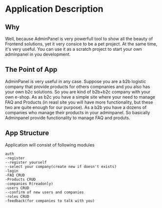 # Application Description

## Why
Well, because AdminPanel is very powerfull tool to show all the beauty of Frontend solutions, yet it very consice to be a pet project.
At the same time, it's very useful. You can use it as a scratch project to start your own adminpanel in you development.

## The Point of App
AdminPanel is very useful in any case.
Suppose you are a b2b logistic company that provide products for others compnanies and you also has your own b2c solutions. So you are kind of b2b+b2c company with your own e-shop.
As as b2c you have a simple site where your need to manage FAQ and Products (in reasl site you will have more functionality, but these two are quite enough for our purpose).
As a b2b you have a dozens of companies who manage their products in your adminpanel.
So basically Adminpanel provide functionality to manage FAQ and produts.

## App Structure
Application will consist of following modules
```
auth
-register
--register yourself
--select your company(create new if doesn't exists)
-login
-FAQ CRUD
-Products CRUD
-companies R(readonly)
-users CRUD
--confirm of new users and companies
-roles CRUD
-feedback(for companies to talk with you)
```